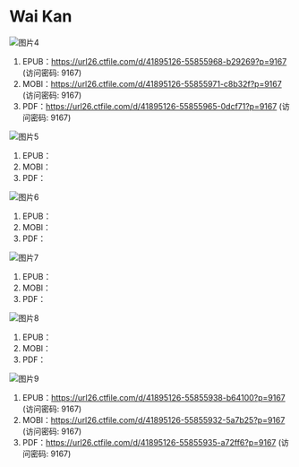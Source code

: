 # Wai Kan

![图片4](https://user-images.githubusercontent.com/132209620/235826208-abb3747b-eeaa-45e5-8c69-7ca94aba6191.png)

1. EPUB：https://url26.ctfile.com/d/41895126-55855968-b29269?p=9167 (访问密码: 9167)
2. MOBI：https://url26.ctfile.com/d/41895126-55855971-c8b32f?p=9167 (访问密码: 9167)
3. PDF：https://url26.ctfile.com/d/41895126-55855965-0dcf71?p=9167 (访问密码: 9167)

![图片5](https://user-images.githubusercontent.com/132209620/235826595-99fbbe5a-2b54-4753-a3d3-b3362abeb4a9.png)

1. EPUB：
2. MOBI：
3. PDF：

![图片6](https://user-images.githubusercontent.com/132209620/235826784-5f64873f-ed72-49e4-8a8a-312572fbb041.png)

1. EPUB：
2. MOBI：
3. PDF：

![图片7](https://user-images.githubusercontent.com/132209620/235827034-cf597ea6-1ae6-4b9e-b628-8aac46117ac1.png)

1. EPUB：
2. MOBI：
3. PDF：

![图片8](https://user-images.githubusercontent.com/132209620/235827163-97a1c953-ec87-4a0c-845a-c33a1366d105.png)

1. EPUB：
2. MOBI：
3. PDF：

![图片9](https://user-images.githubusercontent.com/132209620/235827311-221f76b9-eba2-4f3a-8f8e-89121fe06731.png)

1. EPUB：https://url26.ctfile.com/d/41895126-55855938-b64100?p=9167 (访问密码: 9167)
3. MOBI：https://url26.ctfile.com/d/41895126-55855932-5a7b25?p=9167 (访问密码: 9167)
5. PDF：https://url26.ctfile.com/d/41895126-55855935-a72ff6?p=9167 (访问密码: 9167)
